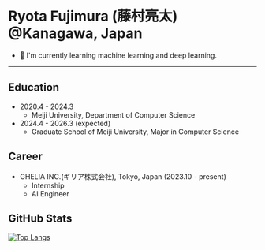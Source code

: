 # Ryota Fujimura (藤村亮太) @Kanagawa, Japan
- 🌱 I'm currently learning machine learning and deep learning.

---

## Education

- 2020.4 - 2024.3
  - Meiji University, Department of Computer Science
- 2024.4 - 2026.3 (expected)
  - Graduate School of Meiji University, Major in Computer Science 


## Career

- GHELIA INC.(ギリア株式会社), Tokyo, Japan (2023.10 - present)
  - Internship
  - AI Engineer


## GitHub Stats

[![Top Langs](https://github-readme-stats.vercel.app/api/top-langs/?username=fuji12345&theme=vue-dark&show_icons=true&layout=compact)](https://github.com/mo-ri-regen/github-readme-stats)


